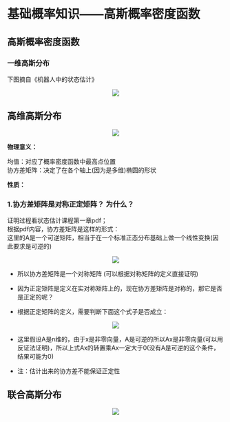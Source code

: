 # 基础概率知识——高斯概率密度函数  

## 高斯概率密度函数  


### 一维高斯分布  
下图摘自《机器人中的状态估计》  
<p align="center"><img src="https://user-images.githubusercontent.com/58176267/146128288-9dced0a9-bcd5-4200-87df-83b2dce53063.png"></p>  

## 高维高斯分布  

<p align="center"><img src="https://user-images.githubusercontent.com/58176267/146128926-d029bf38-abad-408a-9e5d-20f60a83019d.png"></p>  

**物理意义：**    

均值：对应了概率密度函数中最高点位置  
协方差矩阵：决定了在各个轴上(因为是多维)椭圆的形状  

**性质：**  

### 1.协方差矩阵是对称正定矩阵？ 为什么？  
证明过程看状态估计课程第一章pdf；  
根据pdf内容，协方差矩阵是这样的形式：  
这里的A是一个可逆矩阵，相当于在一个标准正态分布基础上做一个线性变换(因此要求是可逆的)  

<p align="center"><img src="https://user-images.githubusercontent.com/58176267/146130800-d9eb840b-bc42-4dcf-bb18-490347582ecd.png"></p>

* 所以协方差矩阵是一个对称矩阵 (可以根据对称矩阵的定义直接证明)

* 因为正定矩阵是定义在实对称矩阵上的，现在协方差矩阵是对称的，那它是否是正定的呢？  
* 根据正定矩阵的定义，需要判断下面这个式子是否成立：
 
<p align="center"><img src="https://user-images.githubusercontent.com/58176267/146135709-d72447de-c3e4-42fa-a18f-2247587b9aae.png"></p>  

* 这里假设A是n维的，由于x是非零向量，A是可逆的所以Ax是非零向量(可以用反证法证明)，所以上式Ax的转置乘Ax一定大于0(没有A是可逆的这个条件，结果可能为0)  

* 注：估计出来的协方差不能保证正定性  

## 联合高斯分布  

<p align="center"><img src="ttps://user-images.githubusercontent.com/58176267/146137793-ba09011a-5817-443d-aeea-1889e94c59e2.png"></p>    















